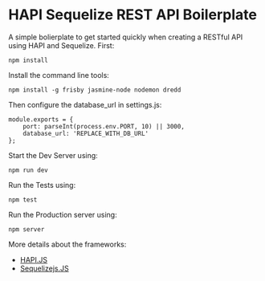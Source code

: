 HAPI Sequelize REST API Boilerplate
===================================

A simple bolierplate to get started quickly when creating a RESTful API using HAPI and Sequelize. First:

    npm install
    
Install the command line tools:

    npm install -g frisby jasmine-node nodemon dredd

Then configure the database_url in settings.js:

    module.exports = {
        port: parseInt(process.env.PORT, 10) || 3000,
        database_url: 'REPLACE_WITH_DB_URL'
    };
    
Start the Dev Server using:

    npm run dev
    
Run the Tests using:

    npm test
    
Run the Production server using:

    npm server

More details about the frameworks:

- [HAPI.JS](http://hapijs.com)
- [Sequelizejs.JS](http://sequelizejs.com)

